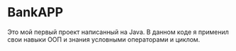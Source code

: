 # BankAPP
 Это мой первый проект написанный на Java. В данном коде я применил свои навыки ООП и знания условными операторами и циклом.
